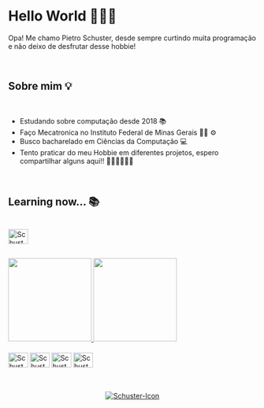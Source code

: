 
# Hello World 🙋🏻‍♂️

Opa! Me chamo Pietro Schuster, desde sempre curtindo muita programação e não deixo de desfrutar desse hobbie!

<br>

## Sobre mim 💡

<br>

- Estudando sobre computação desde 2018 📚
- Faço Mecatronica no Instituto Federal de Minas Gerais 🍞🧀 ⚙
- Busco bacharelado em Ciências da Computação 💻
- Tento praticar do meu Hobbie em diferentes projetos, espero compartilhar alguns aqui!! 🤘🏻🤘🏻🤘🏻

<br>

## Learning now... 📚

<br>

<div style="display: inline-block">
  <img alt="Schuster-Java Script" height="30" width="40" src="https://cdn.jsdelivr.net/gh/devicons/devicon/icons/javascript/javascript-original.svg" />
</div>

<br>

##

<div style="display: inline-block">
  <a href="https://github.com/Schusteerr">
  <img height="169em" src="https://github-readme-stats.vercel.app/api?username=Schusteerr&show_icons=true&bg_color=0D1117&border_color=695f56&title_color=d5bfa7&text_color=C3D1D9&icon_color=695f56&include_all_commits=true&count_private=true"/>
  <img height="169em" src="https://github-readme-stats.vercel.app/api/top-langs/?username=Schusteerr&layout=compact&langs_count=10&bg_color=0D1117&border_color=695f56&title_color=d5bfa7&text_color=C3D1D9"/>
</div>

<div style="display: inline-block; padding: 20px 0px;">
    <img align="center" alt="Schuster-C" height="30" width="40" src="https://cdn.jsdelivr.net/gh/devicons/devicon/icons/c/c-plain.svg" />
    <img align="center" alt="Schuster-Python" height="30" width="40" src="https://cdn.jsdelivr.net/gh/devicons/devicon/icons/python/python-original.svg" />
    <img align="center" alt="Schuster-Arduino" height="30" width="40" src="https://cdn.jsdelivr.net/gh/devicons/devicon/icons/arduino/arduino-original-wordmark.svg" />
    <img align="center" alt="Schuster-Java Script" height="30" width="40" src="https://cdn.jsdelivr.net/gh/devicons/devicon/icons/javascript/javascript-original.svg" />
</div>

##

<div align="center">
    <img align="center" alt="Schuster-Icon"src="https://cdn.domestika.org/c_limit,dpr_1.0,f_auto,q_auto,w_820/v1449065969/content-items/001/469/066/CHAIN_A_MOTION_Pablo_dribbble_V02-original.gif?1449065969">   
</div>


 ##

<!--
**Schusteerr/Schusteerr** is a ✨ _special_ ✨ repository because its `README.md` (this file) appears on your GitHub profile.

Here are some ideas to get you started:

- 🔭 I’m currently working on ...
- 🌱 I’m currently learning ...
- 👯 I’m looking to collaborate on ...
- 🤔 I’m looking for help with ...
- 💬 Ask me about ...
- 📫 How to reach me: ...
- 😄 Pronouns: ...
- ⚡ Fun fact: ...
-->
